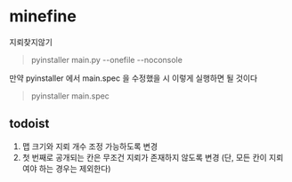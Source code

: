 # minefine
지뢰찾지않기

> pyinstaller main.py --onefile --noconsole

만약 pyinstaller 에서 main.spec 을 수정했을 시 이렇게 실행하면 될 것이다
> pyinstaller main.spec

## todoist
1. 맵 크기와 지뢰 개수 조정 가능하도록 변경
2. 첫 번째로 공개되는 칸은 무조건 지뢰가 존재하지 않도록 변경 (단, 모든 칸이 지뢰여야 하는 경우는 제외한다)